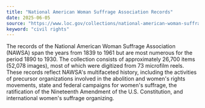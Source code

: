 ```yaml
---
title: "National American Woman Suffrage Association Records"
date: 2025-06-05
source: "https://www.loc.gov/collections/national-american-woman-suffrage-association-records/about-this-collection/"
keyword: "civil rights"
---
```


The records of the National American Woman Suffrage Association (NAWSA) span the years from 1839 to 1961 but are most numerous for the period 1890 to 1930. The collection consists of approximately 26,700 items (52,078 images), most of which were digitized from 73 microfilm reels. These records reflect NAWSA's multifaceted history, including the activities of precursor organizations involved in the abolition and women's rights movements, state and federal campaigns for women's suffrage, the ratification of the Nineteenth Amendment of the U.S. Constitution, and international women's suffrage organizing.

